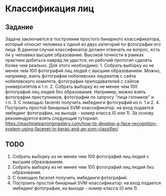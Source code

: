 # Классификация лиц

## Задание

Задача заключается в построении простого бинарного классификатора, который относит человека к одной из двух категорий по фотографии его лица. В данном случае классификатор должен отвечать на вопрос, есть ли у человека высшее образование. Высокой точности в рамках практики добиться навряд ли удастся, но рабочий прототип сделать более чем реально. Для этого необходимо: 1. Собрать выборку из не менее чем 100 фотографий лиц людей с высшим образованием. Можно, например, взять фотографии нобелевских лауреатов с сайта нобелевского комитета, фотографии преподавателей с сайтов университетов и т.п. 2. Собрать выборку из не менее чем 100 фотографий лиц людей без образования. Например, можно взять фотографии преступников, фотографии по запросу "лица гопников" и т.п. 3. С помощью facenet получить эмбединги фотографий из п. 1 и 2. 4. Построить простой бинарный SVM-классификатор: на вход подается эмбединг фотографии, на выходе - номер класса (0 или 1). За основу рекомендуется взять следующий туториал: https://machinelearningmastery.com/how-to-develop-a-face-recognition-system-using-facenet-in-keras-and-an-svm-classifier/

## TODO

1. Собрать выборку из не менее чем 100 фотографий лиц людей с высшим образованием.
2. Собрать выборку из не менее чем 100 фотографий лиц людей без образования.
3. С помощью facenet получить эмбединги фотографий.
4. Построить простой бинарный SVM-классификатор: на вход подается эмбединг фотографии, на выходе - номер класса (0 или 1).

